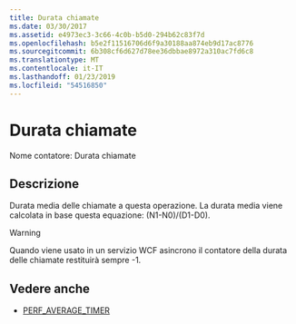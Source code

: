 ```yaml
---
title: Durata chiamate
ms.date: 03/30/2017
ms.assetid: e4973ec3-3c66-4c0b-b5d0-294b62c83f7d
ms.openlocfilehash: b5e2f11516706d6f9a30188aa874eb9d17ac8776
ms.sourcegitcommit: 6b308cf6d627d78ee36dbbae8972a310ac7fd6c8
ms.translationtype: MT
ms.contentlocale: it-IT
ms.lasthandoff: 01/23/2019
ms.locfileid: "54516850"
---
```

# <a name="calls-duration"></a>Durata chiamate
Nome contatore: Durata chiamate  
  
## <a name="description"></a>Descrizione  
 Durata media delle chiamate a questa operazione. La durata media viene calcolata in base questa equazione: (N1-N0)/(D1-D0).  
  
> [!WARNING]
>  Quando viene usato in un servizio WCF asincrono il contatore della durata delle chiamate restituirà sempre -1.  
  
## <a name="see-also"></a>Vedere anche
- [PERF_AVERAGE_TIMER](https://go.microsoft.com/fwlink/?LinkId=95015)
